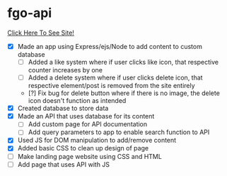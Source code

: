 # fgo-api

<a href = 'https://fgo-api.herokuapp.com/'>Click Here To See Site!</a>

- [X] Made an app using Express/ejs/Node to add content to custom database
  - [ ] Added a like system where if user clicks like icon, that respective counter increases by one
  - [ ] Added a delete system where if user clicks delete icon, that respective element/post is removed from the site entirely
  - [?] Fix bug for delete button where if there is no image, the delete icon doesn't function as intended
- [X] Created database to store data
- [X] Made an API that uses database for its content
  - [ ] Add custom page for API documentation
  - [ ] Add query parameters to app to enable search function to API
- [X] Used JS for DOM manipulation to add/remove content
- [X] Added basic CSS to clean up design of page
- [ ] Make landing page website using CSS and HTML
- [ ] Add page that uses API with JS
